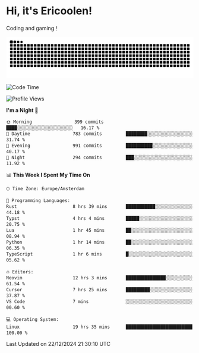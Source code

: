 # Hi, it's Ericoolen!
Coding and gaming！

<picture>
  <source media="(prefers-color-scheme: dark)" srcset="https://raw.githubusercontent.com/Eric-Song-Nop/Eric-Song-Nop/output/github-contribution-grid-snake-dark.svg">
  <source media="(prefers-color-scheme: light)" srcset="https://raw.githubusercontent.com/Eric-Song-Nop/Eric-Song-Nop/output/github-contribution-grid-snake.svg">
  <img alt="github contribution grid snake animation" src="https://raw.githubusercontent.com/Eric-Song-Nop/Eric-Song-Nop/output/github-contribution-grid-snake.svg">
</picture>

<!--START_SECTION:waka-->
![Code Time](http://img.shields.io/badge/Code%20Time-1%2C698%20hrs%2034%20mins-blue)

![Profile Views](http://img.shields.io/badge/Profile%20Views-4-blue)

**I'm a Night 🦉** 

```text
🌞 Morning                399 commits         ████░░░░░░░░░░░░░░░░░░░░░   16.17 % 
🌆 Daytime                783 commits         ████████░░░░░░░░░░░░░░░░░   31.74 % 
🌃 Evening                991 commits         ██████████░░░░░░░░░░░░░░░   40.17 % 
🌙 Night                  294 commits         ███░░░░░░░░░░░░░░░░░░░░░░   11.92 % 
```


📊 **This Week I Spent My Time On** 

```text
🕑︎ Time Zone: Europe/Amsterdam

💬 Programming Languages: 
Rust                     8 hrs 39 mins       ███████████░░░░░░░░░░░░░░   44.18 % 
Typst                    4 hrs 4 mins        █████░░░░░░░░░░░░░░░░░░░░   20.75 % 
Lua                      1 hr 45 mins        ██░░░░░░░░░░░░░░░░░░░░░░░   08.94 % 
Python                   1 hr 14 mins        ██░░░░░░░░░░░░░░░░░░░░░░░   06.35 % 
TypeScript               1 hr 6 mins         █░░░░░░░░░░░░░░░░░░░░░░░░   05.62 % 

🔥 Editors: 
Neovim                   12 hrs 3 mins       ███████████████░░░░░░░░░░   61.54 % 
Cursor                   7 hrs 25 mins       █████████░░░░░░░░░░░░░░░░   37.87 % 
VS Code                  7 mins              ░░░░░░░░░░░░░░░░░░░░░░░░░   00.60 % 

💻 Operating System: 
Linux                    19 hrs 35 mins      █████████████████████████   100.00 % 
```


 Last Updated on 22/12/2024 21:30:10 UTC
<!--END_SECTION:waka-->
